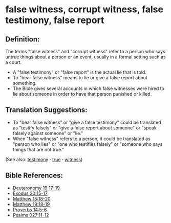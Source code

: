 # false witness, corrupt witness, false testimony, false report #

## Definition: ##

The terms "false witness" and "corrupt witness" refer to a person who says untrue things about a person or an event, usually in a formal setting such as a court.
 
* A "false testimony" or "false report" is the actual lie that is told.
* To "bear false witness" means to lie or give a false report about something.
* The Bible gives several accounts in which false witnesses were hired to lie about someone in order to have that person punished or killed.

## Translation Suggestions: ##

* To "bear false witness" or "give a false testimony" could be translated as "testify falsely" or "give a false report about someone" or "speak falsely against someone" or "lie."
* When "false witness" refers to a person, it could be translated as "person who lies" or "one who testifies falsely" or "someone who says things that are not true."

(See also: [testimony](../kt/testimony.md) **·** [true](../kt/true.md) **·** [witness](../kt/witness.md))

## Bible References: ##

* [Deuteronomy 19:17-19](https://door43.org/en/bible/notes/deu/19/17)
* [Exodus 20:15-17](https://door43.org/en/bible/notes/exo/20/15)
* [Matthew 15:18-20](https://door43.org/en/bible/notes/mat/15/18)
* [Matthew 19:18-19](https://door43.org/en/bible/notes/mat/19/18)
* [Proverbs 14:5-6](https://door43.org/en/bible/notes/pro/14/05)
* [Psalms 027:11-12](https://door43.org/en/bible/notes/psa/027/011)

